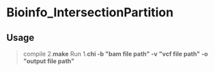 # Bioinfo_IntersectionPartition
## Usage
> compile
> 2.**make**
> Run
> 1.**chi -b "bam file path" -v "vcf file path" -o "output file path"**

